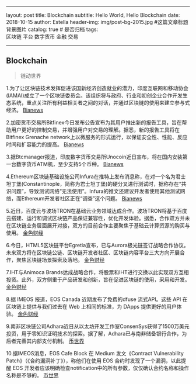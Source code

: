 ---
 layout:     post
 title:      Blockchain
 subtitle:   Hello World, Hello Blockchain
 date:       2018-10-15
 author:     Estella 
 header-img: img/post-bg-2015.jpg 	#这篇文章标题背景图片
 catalog: true 						# 是否归档
 tags:	
      区块链
      平台
      数字货币
      金融
      交易
     
 ---
 
 ## Blockchain
 >链动世界

1.为了让区块链技术发挥促进该国新经济创造就业的潜力，印度互联网和移动协会(IAMAI)成立了一个区块链委员会。该组织将与政府、行业和初创企业合作开发生态系统，重点关注所有利益相关者之间的对话，并通过区块链的使用来建立参与式经济。 [Bianews](https://www.bianews.com/news/flash?id=22402)

2.加密货币交易所Bitfinex今日发布公告宣布为其用户推出新的报告工具，旨在帮助用户更好的控制交易，并增强用户对交易的理解。据悉，新的报告工具将在Bitfinex Grenache network上以微服务的形式运行，以保证安全性、性能、反应时间和扩容能力的提高。 [Bianews](https://www.bianews.com/news/flash?id=22389)

3.据Btcmanager报道，印度数字货币交易所Unocoin近日宣布，将在国内安装第一台数字货币ATM机，至少支持5个币种。 [Bianews](https://www.bianews.com/news/flash?id=22328)

4.Ethereum区块链基础设施公司Infura在推特上发布消息称，在对一个名为君士坦丁堡(Constantinople，简称为君士坦丁堡)的硬分叉进行测试时，据称存在“共识问题”，导致测试网络“无法使用”。Infura的推文还建议开发者使用其他测试网络，而Ethereum开发者社区正在“调查”这个问题。 [Bianews](https://www.bianews.com/news/flash?id=22352)

5.近日，百度云与波场TRON在基础云业务领域达成合作。波场TRON将基于百度云搭建、运行和调试区块链产品保证兼容性，优化开发体验。据悉，合作双方并未在区块链业务层面展开对接，双方的目前合作主要聚焦于基础云计算资源的购买与使用。 [金色财经](https://www.jinse.com/lives/58009.htm)

6.今日，HTML5区块链平台Egretia宣布，已与Aurora极光链签订战略合作协议。未来双方将在区块链公链、区块链开发者社区、区块链内容平台三大方向开展合作，聚焦区块链场景探索及落地。 [金色财经](https://www.jinse.com/lives/57971.htm)

7.IHT与Animoca Brands达成战略合作，将股票和IHT进行交换以此实现双方互相投资。此外，双方侧重于产品研发和创新，旨在促进区块链的使用，采用和开发。 [金色财经](https://www.jinse.com/lives/57952.htm)

8.据 IMEOS 报道，EOS Canada 近期发布了免费的dfuse 流式API。这些 API 在区块链上提供与我们过去在 Web 上相同的标准，为 DApps 提供更好的用户体验。 [金色财经](https://www.jinse.com/lives/57843.htm)

9.南非区块链公司Adhara近日从以太坊开发工作室ConsenSys获得了1500万美元投资，用于零知识证明技术的探索。据了解，Adhara已与南非储备银行合作，为后者完善其内部支付机制。 [币世界](http://www.bishijie.com/kuaixun_129084)

10.据IMEOS消息，EOS Cafe Block 在 Medium 发文《Contract Vulnerability Patch》（《合约漏洞补丁》），称他们在使用 EOS 合约时发现了一个漏洞，以此提醒 EOS 开发者应该明确检查notification中的所有参数，仅仅确认合约名称和操作名称是不够的。 [币世界](http://www.bishijie.com/kuaixun_128914)
